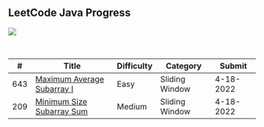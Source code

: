 ## LeetCode Java Progress
![](https://img.shields.io/badge/Submitted-1-red)<br>
<!-- ![](https://progress-bar.dev/0)<br> -->
<br>

| # | Title | Difficulty | Category | Submit |
|---| ----- | ---------- | -------- | ------ |
|643|[Maximum Average Subarray I](https://leetcode.com/problems/maximum-average-subarray-i/)|Easy|Sliding Window|4-18-2022|
|209|[Minimum Size Subarray Sum](https://leetcode.com/problems/minimum-size-subarray-sum/)|Medium|Sliding Window|4-18-2022|

